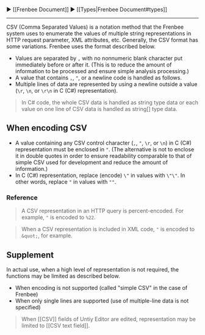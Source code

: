 ▶ [[Frenbee Document]] ▶ [[Types|Frenbee Document#types]]

---

CSV (Comma Separated Values) is a notation method that the Frenbee system uses to enumerate the values of multiple string representations in HTTP request parameter, XML attributes, etc. Generally, the CSV format has some variations. Frenbee uses the format described below.

* Values are separated by `,` with no nonnumeric blank character put immediately before or after it. (This is to reduce the amount of information to be processed and ensure simple analysis processing.)
* A value that contains `,`, `"`, or a newline code is handled as follows.
* Multiple lines of data are represented by using a newline outside a value (`\r`, `\n`, or `\r\n` in C (C#) representation).

> In C# code, the whole CSV data is handled as string type data or each value on one line of CSV data is handled as string[] type data.

## When encoding CSV
* A value containing any CSV control character (`,`, `"`, `\r`, or `\n`) in C (C#) representation must be enclosed in `"`.
(The alternative is not to enclose it in double quotes in order to ensure readability comparable to that of simple CSV used for development and reduce the amount of information.)
* In C (C#) representation, replace (encode) `\"` in values with `\"\"`. In other words, replace `"` in values with `""`.

### Reference

> A CSV representation in an HTTP query is percent-encoded. For example, `"` is encoded to `%22`.

> When a CSV representation is included in XML code, `"` is encoded to `&quot;`, for example.

## Supplement

In actual use, when a high level of representation is not required, the functions may be limited as described below.

* When encoding is not supported (called "simple CSV" in the case of Frenbee)
* When only single lines are supported (use of multiple-line data is not specified)

> When [[CSV]] fields of Untiy Editor are edited, representation may be limited to [[CSV text field]].
